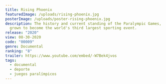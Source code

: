 ```yaml
---
title: Rising Phoenix
featuredImage: /uploads/rising-phoenix.jpg
posterImage: /uploads/poster-rising-phoenix.jpg
description: The history and current standing of the Paralympic Games, which has
  grown to become the world's third largest sporting event.
release: "2020"
view: 08-30-2020
code: "00009"
genre: Documental
ranking: "8"
trailer: https://www.youtube.com/embed/-W7Bek4jvos
tags:
  - documental
  - deporte
  - juegos paralímpicos
---
```

